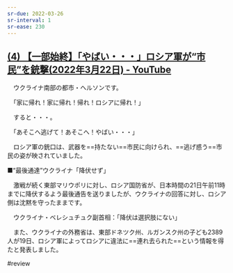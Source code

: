 ```yaml
---
sr-due: 2022-03-26
sr-interval: 1
sr-ease: 230
---
```


## [(4) 【一部始終】「やばい・・・」ロシア軍が“市民”を銃撃(2022年3月22日) - YouTube](https://www.youtube.com/watch?v=6hmn9hCn2qs)

　ウクライナ南部の都市・ヘルソンです。

　「家に帰れ！家に帰れ！帰れ！ロシアに帰れ！」

　すると・・・。

　「あそこへ逃げて！あそこへ！やばい・・・」

　ロシア軍の銃口は、武器を==持たない==市民に向けられ、==逃げ惑う==市民の姿が映されていました。
<!--SR:!2022-03-27,2,230!2022-03-29,3,230-->

■“最後通達”ウクライナ「降伏せず」

　激戦が続く東部マリウポリに対し、ロシア国防省が、日本時間の21日午前11時までに降伏するよう最後通告を送りましたが、ウクライナの回答に対し、ロシア側は沈黙を守ったままです。

　ウクライナ・ベレシュチュク副首相：「降伏は選択肢にない」

　また、ウクライナの外務省は、東部ドネツク州、ルガンスク州の子ども2389人が19日、ロシア軍によってロシアに違法に==連れ去られた==という情報を得たと発表しました。
 
 #review 
<!--SR:!2022-03-28,3,250-->
